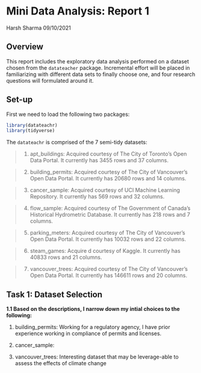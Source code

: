 Mini Data Analysis: Report 1
================
Harsh Sharma
09/10/2021

## Overview

This report includes the exploratory data analysis performed on a
dataset chosen from the `datateacher` package. Incremental effort will
be placed in familiarizing with different data sets to finally choose
one, and four research questions will formulated around it.

## Set-up

First we need to load the following two packages:

``` r
library(datateachr)
library(tidyverse)
```

The `datateachr` is comprised of the 7 semi-tidy datasets:

> 1.  apt\_buildings: Acquired courtesy of The City of Toronto’s Open
>     Data Portal. It currently has 3455 rows and 37 columns.

> 2.  building\_permits: Acquired courtesy of The City of Vancouver’s
>     Open Data Portal. It currently has 20680 rows and 14 columns.

> 3.  cancer\_sample: Acquired courtesy of UCI Machine Learning
>     Repository. It currently has 569 rows and 32 columns.

> 4.  flow\_sample: Acquired courtesy of The Government of Canada’s
>     Historical Hydrometric Database. It currently has 218 rows and 7
>     columns.

> 5.  parking\_meters: Acquired courtesy of The City of Vancouver’s Open
>     Data Portal. It currently has 10032 rows and 22 columns.

> 6.  steam\_games: Acquire d courtesy of Kaggle. It currently has 40833
>     rows and 21 columns.

> 7.  vancouver\_trees: Acquired courtesy of The City of Vancouver’s
>     Open Data Portal. It currently has 146611 rows and 20 columns.

## Task 1: Dataset Selection

**1.1 Based on the descriptions, I narrow down my intial choices to the
following:**

1.  building\_permits: Working for a regulatory agency, I have prior
    experience working in compliance of permits and licenses.

2.  cancer\_sample:

3.  vancouver\_trees: Interesting dataset that may be leverage-able to
    assess the effects of climate change
